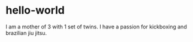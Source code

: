 # hello-world 
I am a mother of 3 with 1 set of twins. 
I have a passion for kickboxing and brazilian jiu jitsu.
